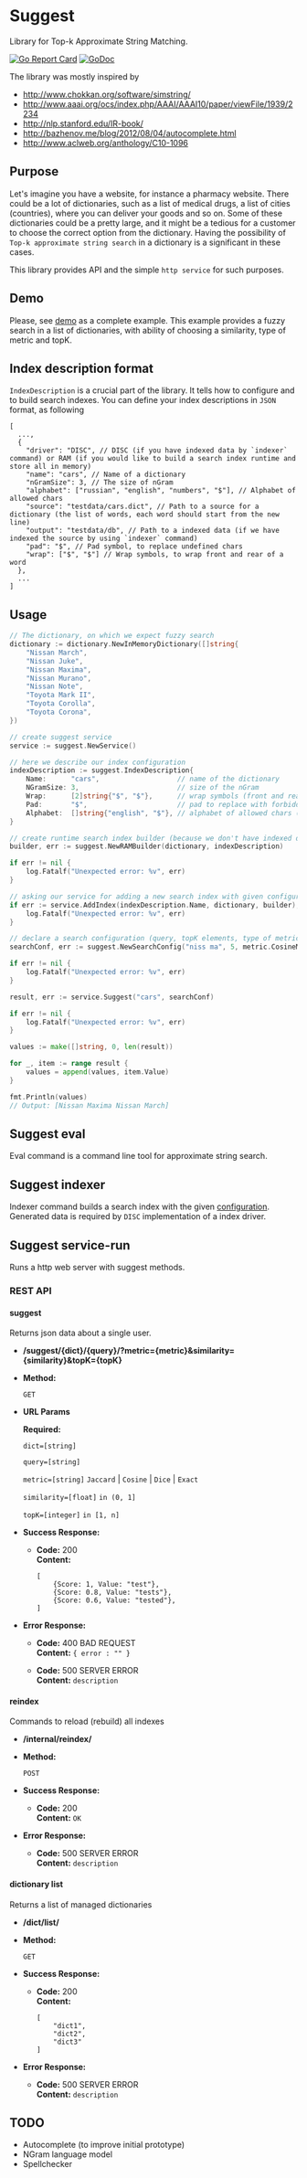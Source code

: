 # Suggest

Library for Top-k Approximate String Matching.

[![Go Report Card](https://goreportcard.com/badge/github.com/alldroll/suggest)](https://goreportcard.com/report/github.com/alldroll/suggest)
[![GoDoc](https://godoc.org/github.com/alldroll/suggest?status.svg)](https://godoc.org/github.com/alldroll/suggest)

The library was mostly inspired by
- http://www.chokkan.org/software/simstring/
- http://www.aaai.org/ocs/index.php/AAAI/AAAI10/paper/viewFile/1939/2234
- http://nlp.stanford.edu/IR-book/
- http://bazhenov.me/blog/2012/08/04/autocomplete.html
- http://www.aclweb.org/anthology/C10-1096


## Purpose

Let's imagine you have a website, for instance a pharmacy website.
There could be a lot of dictionaries, such as a list of medical drugs,
a list of cities (countries), where you can deliver your goods and so on.
Some of these dictionaries could be a pretty large, and it might be a
tedious for a customer to choose the correct option from the dictionary.
Having the possibility of `Top-k approximate string search` in a dictionary
is a significant in these cases.

This library provides API and the simple `http service` for such purposes.


## Demo

Please, see [demo](http://54.183.244.111:8000/) as a complete example.
This example provides a fuzzy search in a list of dictionaries, with ability
of choosing a similarity, type of metric and topK.

## Index description format

`IndexDescription` is a crucial part of the library. It tells how to configure and to build search indexes. You can define your index descriptions in `JSON` format, as following
```
[
  ...,
  {
    "driver": "DISC", // DISC (if you have indexed data by `indexer` command) or RAM (if you would like to build a search index runtime and store all in memory)
    "name": "cars", // Name of a dictionary
    "nGramSize": 3, // The size of nGram
    "alphabet": ["russian", "english", "numbers", "$"], // Alphabet of allowed chars
    "source": "testdata/cars.dict", // Path to a source for a dictionary (the list of words, each word should start from the new line)
    "output": "testdata/db", // Path to a indexed data (if we have indexed the source by using `indexer` command)
    "pad": "$", // Pad symbol, to replace undefined chars
    "wrap": ["$", "$"] // Wrap symbols, to wrap front and rear of a word
  },
  ...
]
```

## Usage

```go
// The dictionary, on which we expect fuzzy search
dictionary := dictionary.NewInMemoryDictionary([]string{
    "Nissan March",
    "Nissan Juke",
    "Nissan Maxima",
    "Nissan Murano",
    "Nissan Note",
    "Toyota Mark II",
    "Toyota Corolla",
    "Toyota Corona",
})

// create suggest service
service := suggest.NewService()

// here we describe our index configuration
indexDescription := suggest.IndexDescription{
    Name:      "cars",                   // name of the dictionary
    NGramSize: 3,                        // size of the nGram
    Wrap:      [2]string{"$", "$"},      // wrap symbols (front and rear)
    Pad:       "$",                      // pad to replace with forbidden chars
    Alphabet:  []string{"english", "$"}, // alphabet of allowed chars (other chars will be replaced with pad symbol)
}

// create runtime search index builder (because we don't have indexed data)
builder, err := suggest.NewRAMBuilder(dictionary, indexDescription)

if err != nil {
    log.Fatalf("Unexpected error: %v", err)
}

// asking our service for adding a new search index with given configuration
if err := service.AddIndex(indexDescription.Name, dictionary, builder); err != nil {
    log.Fatalf("Unexpected error: %v", err)
}

// declare a search configuration (query, topK elements, type of metric, min similarity)
searchConf, err := suggest.NewSearchConfig("niss ma", 5, metric.CosineMetric(), 0.4)

if err != nil {
    log.Fatalf("Unexpected error: %v", err)
}

result, err := service.Suggest("cars", searchConf)

if err != nil {
    log.Fatalf("Unexpected error: %v", err)
}

values := make([]string, 0, len(result))

for _, item := range result {
    values = append(values, item.Value)
}

fmt.Println(values)
// Output: [Nissan Maxima Nissan March]
```

## Suggest eval

Eval command is a command line tool for approximate string search.

## Suggest indexer

Indexer command builds a search index with the given [configuration](##index-description-format).
Generated data is required by `DISC` implementation of a index driver.

## Suggest service-run

Runs a http web server with suggest methods.

### REST API

#### suggest

Returns json data about a single user.

* **/suggest/{dict}/{query}/?metric={metric}&similarity={similarity}&topK={topK}**

* **Method:**

  `GET`

*  **URL Params**

   **Required:**

   `dict=[string]`

   `query=[string]`

   `metric=[string]` `Jaccard` | `Cosine` | `Dice` | `Exact`

   `similarity=[float]` `in (0, 1]`

   `topK=[integer]` `in [1, n]`

* **Success Response:**

  * **Code:** 200 <br />
    **Content:**
    ```
    [
        {Score: 1, Value: "test"},
        {Score: 0.8, Value: "tests"},
        {Score: 0.6, Value: "tested"},
    ]
    ```

* **Error Response:**

  * **Code:** 400 BAD REQUEST <br />
    **Content:** `{ error : "" }`

  * **Code:** 500 SERVER ERROR <br />
    **Content:** `description`


#### reindex

Commands to reload (rebuild) all indexes

* **/internal/reindex/**

* **Method:**

  `POST`

* **Success Response:**

  * **Code:** 200 <br />
    **Content:**
    ```OK```

* **Error Response:**

  * **Code:** 500 SERVER ERROR <br />
    **Content:** `description`

#### dictionary list

Returns a list of managed dictionaries

* **/dict/list/**

* **Method:**

  `GET`

* **Success Response:**

  * **Code:** 200 <br />
    **Content:**
    ```
    [
  		"dict1",
  		"dict2",
  		"dict3"
	]
    ```

* **Error Response:**

  * **Code:** 500 SERVER ERROR <br />
    **Content:** `description`

## TODO

* Autocomplete (to improve initial prototype)
* NGram language model
* Spellchecker
